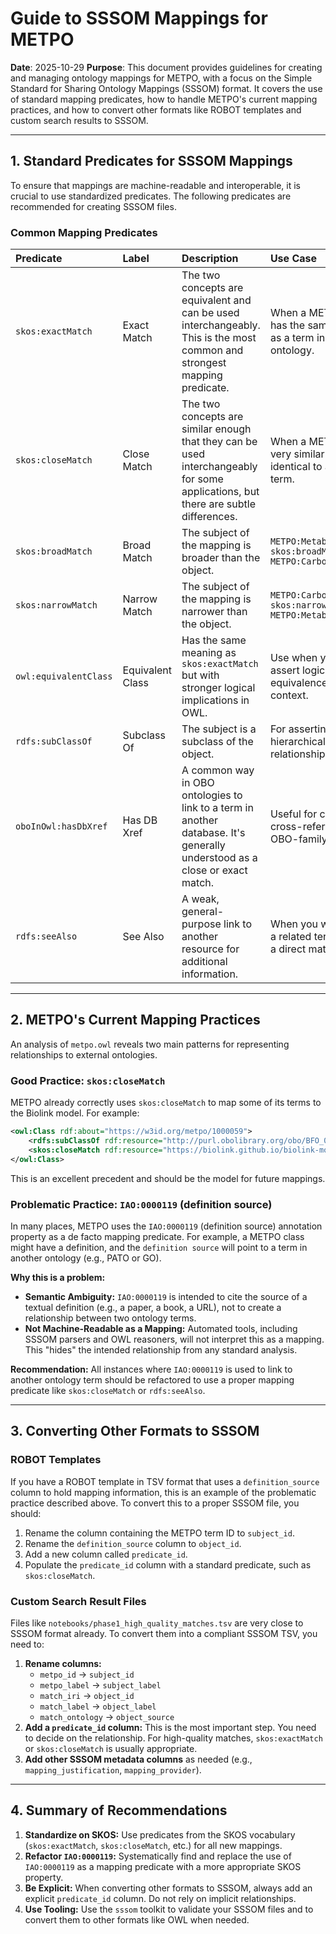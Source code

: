 # Guide to SSSOM Mappings for METPO

**Date**: 2025-10-29
**Purpose**: This document provides guidelines for creating and managing ontology mappings for METPO, with a focus on the Simple Standard for Sharing Ontology Mappings (SSSOM) format. It covers the use of standard mapping predicates, how to handle METPO's current mapping practices, and how to convert other formats like ROBOT templates and custom search results to SSSOM.

---

## 1. Standard Predicates for SSSOM Mappings

To ensure that mappings are machine-readable and interoperable, it is crucial to use standardized predicates. The following predicates are recommended for creating SSSOM files.

### Common Mapping Predicates

| Predicate | Label | Description | Use Case |
| :--- | :--- | :--- | :--- |
| `skos:exactMatch` | Exact Match | The two concepts are equivalent and can be used interchangeably. This is the most common and strongest mapping predicate. | When a METPO term has the same meaning as a term in another ontology. |
| `skos:closeMatch` | Close Match | The two concepts are similar enough that they can be used interchangeably for some applications, but there are subtle differences. | When a METPO term is very similar but not identical to another term. |
| `skos:broadMatch` | Broad Match | The subject of the mapping is broader than the object. | `METPO:Metabolism` `skos:broadMatch` `METPO:Carbon_Metabolism` |
| `skos:narrowMatch`| Narrow Match | The subject of the mapping is narrower than the object. | `METPO:Carbon_Metabolism` `skos:narrowMatch` `METPO:Metabolism` |
| `owl:equivalentClass`| Equivalent Class | Has the same meaning as `skos:exactMatch` but with stronger logical implications in OWL. | Use when you want to assert logical equivalence in an OWL context. |
| `rdfs:subClassOf` | Subclass Of | The subject is a subclass of the object. | For asserting hierarchical relationships. |
| `oboInOwl:hasDbXref`| Has DB Xref | A common way in OBO ontologies to link to a term in another database. It's generally understood as a close or exact match. | Useful for capturing cross-references from OBO-family ontologies. |
| `rdfs:seeAlso` | See Also | A weak, general-purpose link to another resource for additional information. | When you want to link to a related term that is not a direct match. |

---

## 2. METPO's Current Mapping Practices

An analysis of `metpo.owl` reveals two main patterns for representing relationships to external ontologies.

### Good Practice: `skos:closeMatch`

METPO already correctly uses `skos:closeMatch` to map some of its terms to the Biolink model. For example:

```xml
<owl:Class rdf:about="https://w3id.org/metpo/1000059">
    <rdfs:subClassOf rdf:resource="http://purl.obolibrary.org/obo/BFO_0000019"/>
    <skos:closeMatch rdf:resource="https://biolink.github.io/biolink-model/PhenotypicQuality"/>
</owl:Class>
```

This is an excellent precedent and should be the model for future mappings.

### Problematic Practice: `IAO:0000119` (definition source)

In many places, METPO uses the `IAO:0000119` (definition source) annotation property as a de facto mapping predicate. For example, a METPO class might have a definition, and the `definition source` will point to a term in another ontology (e.g., PATO or GO).

**Why this is a problem:**

*   **Semantic Ambiguity:** `IAO:0000119` is intended to cite the source of a textual definition (e.g., a paper, a book, a URL), not to create a relationship between two ontology terms.
*   **Not Machine-Readable as a Mapping:** Automated tools, including SSSOM parsers and OWL reasoners, will not interpret this as a mapping. This "hides" the intended relationship from any standard analysis.

**Recommendation:** All instances where `IAO:0000119` is used to link to another ontology term should be refactored to use a proper mapping predicate like `skos:closeMatch` or `rdfs:seeAlso`.

---

## 3. Converting Other Formats to SSSOM

### ROBOT Templates

If you have a ROBOT template in TSV format that uses a `definition_source` column to hold mapping information, this is an example of the problematic practice described above. To convert this to a proper SSSOM file, you should:

1.  Rename the column containing the METPO term ID to `subject_id`.
2.  Rename the `definition_source` column to `object_id`.
3.  Add a new column called `predicate_id`.
4.  Populate the `predicate_id` column with a standard predicate, such as `skos:closeMatch`.

### Custom Search Result Files

Files like `notebooks/phase1_high_quality_matches.tsv` are very close to SSSOM format already. To convert them into a compliant SSSOM TSV, you need to:

1.  **Rename columns:**
    *   `metpo_id` -> `subject_id`
    *   `metpo_label` -> `subject_label`
    *   `match_iri` -> `object_id`
    *   `match_label` -> `object_label`
    *   `match_ontology` -> `object_source`
2.  **Add a `predicate_id` column:** This is the most important step. You need to decide on the relationship. For high-quality matches, `skos:exactMatch` or `skos:closeMatch` is usually appropriate.
3.  **Add other SSSOM metadata columns** as needed (e.g., `mapping_justification`, `mapping_provider`).

---

## 4. Summary of Recommendations

1.  **Standardize on SKOS:** Use predicates from the SKOS vocabulary (`skos:exactMatch`, `skos:closeMatch`, etc.) for all new mappings.
2.  **Refactor `IAO:0000119`:** Systematically find and replace the use of `IAO:0000119` as a mapping predicate with a more appropriate SKOS property.
3.  **Be Explicit:** When converting other formats to SSSOM, always add an explicit `predicate_id` column. Do not rely on implicit relationships.
4.  **Use Tooling:** Use the `sssom` toolkit to validate your SSSOM files and to convert them to other formats like OWL when needed.

